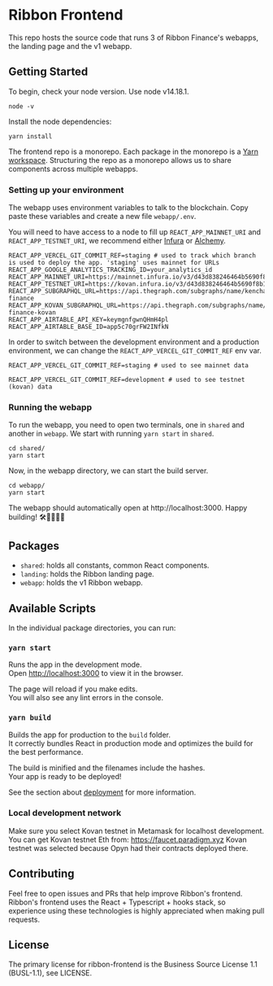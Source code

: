 # Ribbon Frontend

This repo hosts the source code that runs 3 of Ribbon Finance's webapps, the landing page and the v1 webapp.

## Getting Started

To begin, check your node version. Use node v14.18.1.
```
node -v
```

Install the node dependencies:
```
yarn install
```

The frontend repo is a monorepo. Each package in the monorepo is a [Yarn workspace](https://classic.yarnpkg.com/en/docs/workspaces/). Structuring the repo as a monorepo allows us to share components across multiple webapps.

### Setting up your environment

The webapp uses environment variables to talk to the blockchain. Copy paste these variables and create a new file `webapp/.env`.

You will need to have access to a node to fill up `REACT_APP_MAINNET_URI` and `REACT_APP_TESTNET_URI`, we recommend either [Infura](https://infura.io/) or [Alchemy](https://www.alchemyapi.io/).

```
REACT_APP_VERCEL_GIT_COMMIT_REF=staging # used to track which branch is used to deploy the app. 'staging' uses mainnet for URLs
REACT_APP_GOOGLE_ANALYTICS_TRACKING_ID=your_analytics_id
REACT_APP_MAINNET_URI=https://mainnet.infura.io/v3/d43d838246464b5690f8b10337b446d7
REACT_APP_TESTNET_URI=https://kovan.infura.io/v3/d43d838246464b5690f8b10337b446d7
REACT_APP_SUBGRAPHQL_URL=https://api.thegraph.com/subgraphs/name/kenchangh/ribbon-finance
REACT_APP_KOVAN_SUBGRAPHQL_URL=https://api.thegraph.com/subgraphs/name/kenchangh/ribbon-finance-kovan
REACT_APP_AIRTABLE_API_KEY=keymgnfgwnQHmH4pl
REACT_APP_AIRTABLE_BASE_ID=app5c70grFW2INfkN
```

In order to switch between the development environment and a production environment, we can change the `REACT_APP_VERCEL_GIT_COMMIT_REF` env var.

```
REACT_APP_VERCEL_GIT_COMMIT_REF=staging # used to see mainnet data

REACT_APP_VERCEL_GIT_COMMIT_REF=development # used to see testnet (kovan) data
```

### Running the webapp

To run the webapp, you need to open two terminals, one in `shared` and another in `webapp`. We
start with running `yarn start` in `shared`.

```
cd shared/
yarn start
```

Now, in the webapp directory, we can start the build server.

```
cd webapp/
yarn start
```

The webapp should automatically open at http://localhost:3000. Happy building! 🛠👷‍♀️👷‍♂️

## Packages

- `shared`: holds all constants, common React components.
- `landing`: holds the Ribbon landing page.
- `webapp`: holds the v1 Ribbon webapp.

## Available Scripts

In the individual package directories, you can run:

### `yarn start`

Runs the app in the development mode.\
Open [http://localhost:3000](http://localhost:3000) to view it in the browser.

The page will reload if you make edits.\
You will also see any lint errors in the console.

### `yarn build`

Builds the app for production to the `build` folder.\
It correctly bundles React in production mode and optimizes the build for the best performance.

The build is minified and the filenames include the hashes.\
Your app is ready to be deployed!

See the section about [deployment](https://facebook.github.io/create-react-app/docs/deployment) for more information.

### Local development network
Make sure you select Kovan testnet in Metamask for localhost development.
You can get Kovan testnet Eth from: https://faucet.paradigm.xyz
Kovan testnet was selected because Opyn had their contracts deployed there.

## Contributing

Feel free to open issues and PRs that help improve Ribbon's frontend. Ribbon's frontend uses the React + Typescript + hooks stack, so experience using these technologies is highly appreciated when making pull requests.

## License

The primary license for ribbon-frontend is the Business Source License 1.1 (BUSL-1.1), see LICENSE.
